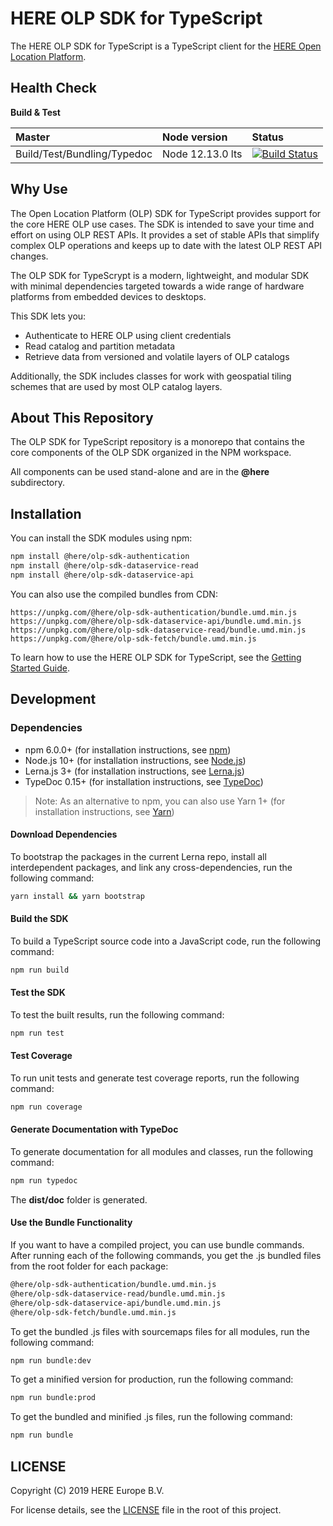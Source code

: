 # HERE OLP SDK for TypeScript

The HERE OLP SDK for TypeScript is a TypeScript client for the [HERE Open Location Platform](https://platform.here.com).

## Health Сheck

**Build & Test**

|   Master                       | Node version                    | Status                          |
| :----------------------------- | :------------------------------ |:------------------------------- |
| Build/Test/Bundling/Typedoc    | Node 12.13.0 lts                | [![Build Status](https://travis-ci.com/heremaps/here-olp-sdk-typescript.svg?branch=master)](https://travis-ci.com/heremaps/here-olp-sdk-typescript)   |

## Why Use

The Open Location Platform (OLP) SDK for TypeScript provides support for the core HERE OLP use cases. The SDK is intended to save your time and effort on using OLP REST APIs. It provides a set of stable APIs that simplify complex OLP operations and keeps up to date with the latest OLP REST API changes.

The OLP SDK for TypeScrypt is a modern, lightweight, and modular SDK with minimal dependencies targeted towards a wide range of hardware platforms from embedded devices to desktops.

This SDK lets you:

* Authenticate to HERE OLP using client credentials
* Read catalog and partition metadata
* Retrieve data from versioned and volatile layers of OLP catalogs

Additionally, the SDK includes classes for work with geospatial tiling schemes that are used by most OLP catalog layers.

## About This Repository

The OLP SDK for TypeScript repository is a monorepo that contains the core components of the OLP SDK organized in the NPM workspace.

All components can be used stand-alone and are in the **@here** subdirectory.

## Installation

You can install the SDK modules using npm:

```sh
npm install @here/olp-sdk-authentication
npm install @here/olp-sdk-dataservice-read
npm install @here/olp-sdk-dataservice-api
```

You can also use the compiled bundles from CDN:

```
https://unpkg.com/@here/olp-sdk-authentication/bundle.umd.min.js
https://unpkg.com/@here/olp-sdk-dataservice-api/bundle.umd.min.js
https://unpkg.com/@here/olp-sdk-dataservice-read/bundle.umd.min.js
https://unpkg.com/@here/olp-sdk-fetch/bundle.umd.min.js
```

To learn how to use the HERE OLP SDK for TypeScript, see the [Getting Started Guide](docs/GettingStartedGuide.md).

## Development

### Dependencies

* npm 6.0.0+ (for installation instructions, see [npm](https://www.npmjs.com/))
* Node.js 10+ (for installation instructions, see [Node.js](http://nodejs.org))
* Lerna.js 3+ (for installation instructions, see [Lerna.js](http://lerna.js.org))
* TypeDoc 0.15+ (for installation instructions, see [TypeDoc](http://typedoc.org))

> Note: As an alternative to npm, you can also use Yarn 1+ (for installation instructions, see [Yarn](http://yarnpkg.com))

#### Download Dependencies

To bootstrap the packages in the current Lerna repo, install all interdependent packages, and link any cross-dependencies, run the following command:

```sh
yarn install && yarn bootstrap
```

#### Build the SDK

To build a TypeScript source code into a JavaScript code, run the following command:

```sh
npm run build
```

#### Test the SDK

To test the built results, run the following command:

```sh
npm run test
```

#### Test Coverage

To run unit tests and generate test coverage reports, run the following command:

```sh
npm run coverage
```

#### Generate Documentation with TypeDoc

To generate documentation for all modules and classes, run the following command:

```sh
npm run typedoc
```

The **dist/doc** folder is generated.

#### Use the Bundle Functionality

If you want to have a compiled project, you can use bundle commands. After running each of the following commands, you get the .js bundled files from the root folder for each package:

```sh
@here/olp-sdk-authentication/bundle.umd.min.js
@here/olp-sdk-dataservice-read/bundle.umd.min.js
@here/olp-sdk-dataservice-api/bundle.umd.min.js
@here/olp-sdk-fetch/bundle.umd.min.js
```

To get the bundled .js files with sourcemaps files for all modules, run the following command:

```sh
npm run bundle:dev
```

To get a minified version for production, run the following command:

```sh
npm run bundle:prod
```

To get the bundled and minified .js files, run the following command:

```sh
npm run bundle
```

## LICENSE

Copyright (C) 2019 HERE Europe B.V.

For license details, see the [LICENSE](LICENSE) file in the root of this project.
